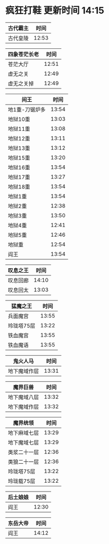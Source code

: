 # 疯狂打鞋 更新时间 14:15

| 古代霸主   | 时间    |
|--------|-------|
| 古代皇陵 | 12:53 |

| 四象苍茫长老   | 时间    |
|--------|-------|
| 苍茫大厅 | 12:51 |
| 虚无之关 | 12:49 |
| 虚无之关掉 | 12:49 |

| 间王   | 时间    |
|--------|-------|
| 地1重-刀锯炉多 | 13:54 |
| 地狱10重 | 13:03 |
| 地狱11重 | 13:08 |
| 地狱12重 | 13:11 |
| 地狱13重 | 13:12 |
| 地狱15重 | 13:20 |
| 地狱16重 | 13:54 |
| 地狱17重 | 13:27 |
| 地狱18重 | 13:54 |
| 地狱1重 | 13:54 |
| 地狱2重 | 12:38 |
| 地狱3重 | 13:50 |
| 地狱4重 | 12:41 |
| 地狱5重 | 12:46 |
| 地狱重 | 12:54 |
| 阎王 | 13:54 |

| 叹息之王   | 时间    |
|--------|-------|
| 叹息回廊 | 14:10 |
| 叹息回太 | 13:03 |

| 猛魔之王   | 时间    |
|--------|-------|
| 兵面魔宫 | 13:55 |
| 玲珑塔75层 | 13:22 |
| 铁血魔宫 | 13:55 |
| 铁血魔语 | 13:55 |

| 鬼火人马   | 时间    |
|--------|-------|
| 地下魔域作层 | 13:31 |

| 魔界巨兽   | 时间    |
|--------|-------|
| 地下魔域八层 | 13:32 |
| 地下魔域作层 | 13:32 |

| 魔界统领   | 时间    |
|--------|-------|
| 地下麻域七层 | 13:29 |
| 地下魔域七层 | 13:29 |
| 类浆二十一层 | 12:36 |
| 类狼二十一层 | 12:36 |
| 玲珑塔75层 | 13:22 |
| 玲珑载75层 | 13:22 |

| 后土娘娘   | 时间    |
|--------|-------|
| 阎王 | 12:30 |

| 东岳大帝   | 时间    |
|--------|-------|
| 阎王 | 14:12 |